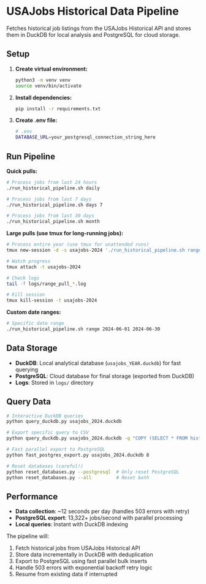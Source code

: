 # USAJobs Historical Data Pipeline

Fetches historical job listings from the USAJobs Historical API and stores them in DuckDB for local analysis and PostgreSQL for cloud storage.

## Setup

1. **Create virtual environment:**
   ```bash
   python3 -m venv venv
   source venv/bin/activate
   ```

2. **Install dependencies:**
   ```bash
   pip install -r requirements.txt
   ```

3. **Create .env file:**
   ```bash
   # .env
   DATABASE_URL=your_postgresql_connection_string_here
   ```

## Run Pipeline

**Quick pulls:**
```bash
# Process jobs from last 24 hours
./run_historical_pipeline.sh daily

# Process jobs from last 7 days
./run_historical_pipeline.sh days 7

# Process jobs from last 30 days
./run_historical_pipeline.sh month
```

**Large pulls (use tmux for long-running jobs):**
```bash
# Process entire year (use tmux for unattended runs)
tmux new-session -d -s usajobs-2024 './run_historical_pipeline.sh range 2024-01-01 2024-12-31'

# Watch progress
tmux attach -t usajobs-2024

# Check logs
tail -f logs/range_pull_*.log

# Kill session
tmux kill-session -t usajobs-2024
```

**Custom date ranges:**
```bash
# Specific date range
./run_historical_pipeline.sh range 2024-06-01 2024-06-30
```

## Data Storage

- **DuckDB**: Local analytical database (`usajobs_YEAR.duckdb`) for fast querying
- **PostgreSQL**: Cloud database for final storage (exported from DuckDB)
- **Logs**: Stored in `logs/` directory

## Query Data

```bash
# Interactive DuckDB queries
python query_duckdb.py usajobs_2024.duckdb

# Export specific query to CSV
python query_duckdb.py usajobs_2024.duckdb -q "COPY (SELECT * FROM historical_jobs WHERE LOWER(position_title) LIKE '%product manager%') TO 'product_managers.csv' (HEADER, DELIMITER ',')"

# Fast parallel export to PostgreSQL
python fast_postgres_export.py usajobs_2024.duckdb 8

# Reset databases (careful!)
python reset_databases.py --postgresql  # Only reset PostgreSQL
python reset_databases.py --all         # Reset both
```

## Performance

- **Data collection**: ~12 seconds per day (handles 503 errors with retry)
- **PostgreSQL export**: 13,322+ jobs/second with parallel processing
- **Local queries**: Instant with DuckDB indexing

The pipeline will:
1. Fetch historical jobs from USAJobs Historical API
2. Store data incrementally in DuckDB with deduplication  
3. Export to PostgreSQL using fast parallel bulk inserts
4. Handle 503 errors with exponential backoff retry logic
5. Resume from existing data if interrupted